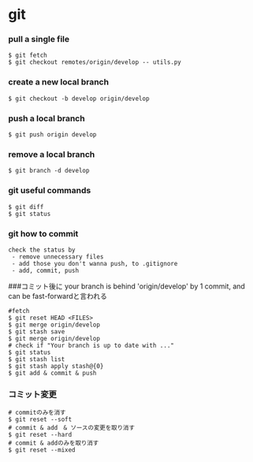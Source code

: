 # git
### pull a single file
```
$ git fetch 
$ git checkout remotes/origin/develop -- utils.py
```
### create a new local branch 
```
$ git checkout -b develop origin/develop
```
### push a local branch
```
$ git push origin develop
```

### remove a local branch
```
$ git branch -d develop
```

### git useful commands
```
$ git diff
$ git status
```

### git how to commit
```
check the status by
 - remove unnecessary files
 - add those you don't wanna push, to .gitignore
 - add, commit, push
```


###コミット後に your branch is behind 'origin/develop' by 1 commit, and can be fast-forwardと言われる
```
#fetch
$ git reset HEAD <FILES>
$ git merge origin/develop
$ git stash save
$ git merge origin/develop
# check if "Your branch is up to date with ..."
$ git status
$ git stash list
$ git stash apply stash@{0}
$ git add & commit & push

```

### コミット変更
```
# commitのみを消す
$ git reset --soft
# commit & add　& ソースの変更を取り消す
$ git reset --hard
# commit & addのみを取り消す
$ git reset --mixed
```

